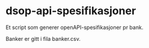 # dsop-api-spesifikasjoner

Et script som generer openAPI-spesifikasjoner pr bank.

Banker er gitt i fila banker.csv.
